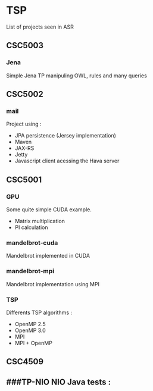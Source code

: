 TSP
===

List of projects seen in ASR

CSC5003
-------
### Jena
Simple Jena TP manipuling OWL, rules and many queries

CSC5002
-------
### mail
Project using :

* JPA persistence (Jersey implementation)
* Maven
* JAX-RS 
* Jetty
* Javascript client acessing the Hava server

CSC5001
-------

### GPU
Some quite simple CUDA example. 

- Matrix multiplication
- PI calculation

### mandelbrot-cuda
Mandelbrot implemented in CUDA

### mandelbrot-mpi
Mandelbrot implementation using MPI

### TSP
Differents TSP algorithms :

* OpenMP 2.5
* OpenMP 3.0
* MPI
* MPI + OpenMP

CSC4509
-------

###TP-NIO
NIO Java tests :
- 